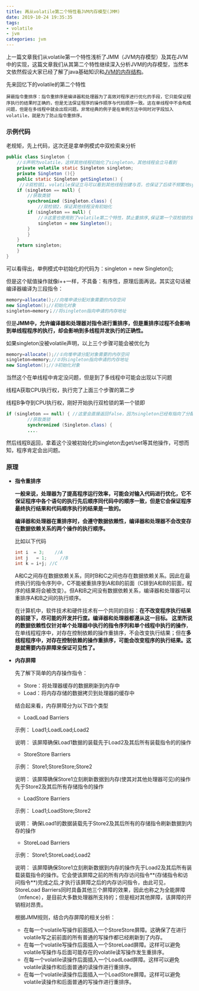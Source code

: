 ```yaml
---
title: 再从volatile第二个特性看JVM内存模型(JMM)
date: 2019-10-24 19:35:35
tags:
- volatile
- jvm
categories: jvm
---
```


上一篇文章我们从volatile第一个特性浅析了JMM（JVM内存模型）及其在JVM中的实现，这篇文章我们从其第二个特性继续深入分析JVM的内存模型，当然本文依然假设大家已经了解了java基础知识和[JVM的内存结构](https://styyt.github.io/2019/09/14/%E5%8D%87%E7%BA%A71.8%E5%AF%B9gc%E7%9A%84%E5%BD%B1%E5%93%8D/#jvm内存结构变化)。

先来回忆下的volatile的第二个特性

```
屏蔽指令重排序：指令重排序是编译器和处理器为了高效对程序进行优化的手段，它只能保证程序执行的结果时正确的，但是无法保证程序的操作顺序与代码顺序一致。这在单线程中不会构成问题，但是在多线程中就会出现问题。非常经典的例子是在单例方法中同时对字段加入volatile，就是为了防止指令重排序。
```

### 示例代码

老规矩，先上代码，这次还是拿单例模式中双检索来分析

```java
public class Singleton {
    //①声明为volatile，这样其他线程初始化了singleton，其他线程会立马看到
    private volatile static Singleton singleton;  
    private Singleton (){}  
    public static Singleton getSingleton() {
     //②双检锁1，volatile保证立马可以看到其他线程创建与否，也保证了后续不频繁地synchronized
    if (singleton == null) { 
        //获取类锁
        synchronized (Singleton.class) {
            //双检锁2，保证其他线程没有初始化
        if (singleton == null) {  
            //③这里也使用到了volatile第二个特性，禁止重排序,保证第一个双检锁的安全
            singleton = new Singleton();  
        }  
        }  
    }  
    return singleton;  
    }  
}
```

可以看得出，单例模式中初始化的代码为：singleton = new Singleton();  

但是这个赋值操作就像i++一样，不具备：有序性，原理后面再说。其实这句话被编译器编译为三段指令：

```java
memory=allocate();//向堆申请分配对象需要的内存空间
new Singleton();//初始化对象
singleton=memory；//将singleton指向申请的内存地址
```

但是**JMM中，允许编译器和处理器对指令进行重排序，但是重排序过程不会影响到单线程程序的执行，却会影响到多线程并发执行的正确性。** 

如果singleton没被volatile声明，以上三个步骤可能会被优化为

```java
memory=allocate();//①向堆申请分配对象需要的内存空间
singleton=memory;//②将singleton指向申请的内存地址
new Singleton();//③初始化对象
```

当然这个在单线程中肯定没问题，但是到了多线程中可能会出现以下问题

线程A获取CPU执行权，执行完了上面三个步骤的第二步

线程B争夺到CPU执行权，刚好开始执行双检锁的第一个锁即

```java
if (singleton == null) { //这里会直接返回false，因为singleton已经有指向了分配好的内存
        //获取类锁
        synchronized (Singleton.class) {
        ....
```

然后线程B返回，拿着这个没被初始化的singleton去get/set等其他操作，可想而知，程序肯定会出问题。

### 原理

- **指令重排序**

   **一般来说，处理器为了提高程序运行效率，可能会对输入代码进行优化，它不保证程序中各个语句的执行先后顺序同代码中的顺序一致，但是它会保证程序最终执行结果和代码顺序执行的结果是一致的。** 

   **编译器和处理器在重排序时，会遵守数据依赖性，编译器和处理器不会改变存在数据依赖关系的两个操作的执行顺序。** 

  比如以下代码

  ```java
  int i  = 3;    //A  
  int j   = 1;     //B  
  int k = i+j; //C  
  ```

  A和C之间存在数据依赖关系，同时B和C之间也存在数据依赖关系。因此在最终执行的指令序列中，C不能被重排序到A和B的前面（C排到A和B的前面，程序的结果将会被改变）。但A和B之间没有数据依赖关系，编译器和处理器可以重排序A和B之间的执行顺序。

  在计算机中，软件技术和硬件技术有一个共同的目标：**在不改变程序执行结果的前提下，尽可能的开发并行度。**编译器和处理器都遵从这一目标。
   这里所说的数据依赖性仅针对**单个处理器中执行的指令序列和单个线程中执行的操作**，在单线程程序中，对存在控制依赖的操作重排序，不会改变执行结果；但在**多线程程序中，**对存在控制依赖的操作重排序，可能会改变程序的执行结果。这是就需要**内存屏障来保证可见性了。**

- **内存屏障**

  先了解下简单的内存操作指令：
  
  - Store：将处理器缓存的数据刷新到内存中
  -  Load：将内存存储的数据拷贝到处理器的缓存中 
  
  结合起来看，内存屏障分为以下四个类型
  
  -  LoadLoad Barriers
  
    示例： Load1;LoadLoad;Load2 
  
    说明： 该屏障确保Load1数据的装载先于Load2及其后所有装载指令的的操作 
  
  -  StoreStore Barriers
  
    示例： Store1;StoreStore;Store2 
  
    说明： 该屏障确保Store1立刻刷新数据到内存(使其对其他处理器可见)的操作先于Store2及其后所有存储指令的操作
  
  -  LoadStore Barriers 
  
    示例： Load1;LoadStore;Store2 
  
    说明： 确保Load1的数据装载先于Store2及其后所有的存储指令刷新数据到内存的操作 
  
  -  StoreLoad Barriers 
  
    示例： Store1;StoreLoad;Load2 
  
    说明： 该屏障确保Store1立刻刷新数据到内存的操作先于Load2及其后所有装载装载指令的操作。它会使该屏障之前的所有内存访问指令**(存储指令和访问指令**)完成之后,才执行该屏障之后的内存访问指令，由此可见，StoreLoad Barriers同时具备其他三个屏障的效果，因此也称之为全能屏障（mfence），是目前大多数处理器所支持的；但是相对其他屏障，该屏障的开销相对昂贵。
  
   根据JMM规则，结合内存屏障的相关分析： 
  
  -  在每一个volatile写操作前面插入一个StoreStore屏障。这确保了在进行volatile写之前前面的所有普通的写操作都已经刷新到了内存。
  -  在每一个volatile写操作后面插入一个StoreLoad屏障。这样可以避免volatile写操作与后面可能存在的volatile读写操作发生重排序。 
  -  在每一个volatile读操作后面插入一个LoadLoad屏障。这样可以避免volatile读操作和后面普通的读操作进行重排序。 
  -  在每一个volatile读操作后面插入一个LoadStore屏障。这样可以避免volatile读操作和后面普通的写操作进行重排序。 



